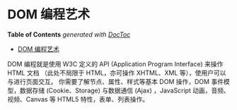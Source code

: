 # DOM 编程艺术

<!-- START doctoc generated TOC please keep comment here to allow auto update -->
<!-- DON'T EDIT THIS SECTION, INSTEAD RE-RUN doctoc TO UPDATE -->
**Table of Contents**  *generated with [DocToc](https://github.com/thlorenz/doctoc)*
- [DOM 编程艺术](#dom-%E7%BC%96%E7%A8%8B%E8%89%BA%E6%9C%AF)
<!-- END doctoc generated TOC please keep comment here to allow auto update -->

DOM 编程就是使用 W3C 定义的 API (Application Program Interface)
来操作 HTML 文档
（此处不局限于 HTML，亦可操作 XHTML、XML  等），使用户可以与进行页面交互。
你需要了解节点、属性、样式等基本 DOM 操作，DOM 事件模型，数据存储
(Cookie、Storage) 与数据通信 (Ajax) ，JavaScript 动画，音频、视频、Canvas
等 HTML5 特性，表单、列表操作。

